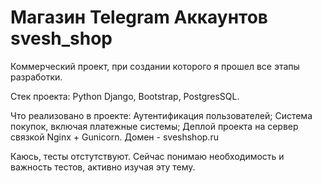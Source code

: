 # Магазин Telegram Аккаунтов svesh_shop

Коммерческий проект, при создании которого я прошел все этапы разработки.

Стек проекта:
Python Django, Bootstrap, PostgresSQL.

Что реализовано в проекте:
Аутентификация пользователей; Система покупок, включая платежные системы; Деплой проекта на сервер связкой Nginx + Gunicorn. Домен - sveshshop.ru

Каюсь, тесты отстутствуют. Сейчас понимаю необходимость и важность тестов, активно изучая эту тему.
